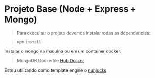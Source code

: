 # Projeto Base (Node + Express + Mongo)

> Para execultar o projeto devemos instalar todas as dependencias:

> ``` npm install ```

Instalar o mongo na maquina ou em um container docker:

> MongoDB Dockerfile
> [Hub Docker](https://hub.docker.com/r/_/mongo/)

Estou utilizando como template engine o [nunjucks](https://mozilla.github.io/nunjucks/)
